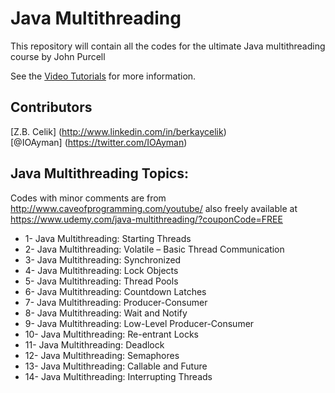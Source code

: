 
# Java Multithreading
This repository will contain all the codes for the ultimate Java multithreading course by John Purcell

See the [Video Tutorials](https://www.udemy.com/java-multithreading/)
for more information.

## Contributors
[Z.B. Celik] (http://www.linkedin.com/in/berkaycelik)  
[@IOAyman] (https://twitter.com/IOAyman)


## Java Multithreading Topics:
Codes with minor comments are from http://www.caveofprogramming.com/youtube/  also freely available at https://www.udemy.com/java-multithreading/?couponCode=FREE


- 1- Java Multithreading: Starting Threads
- 2- Java Multithreading: Volatile – Basic Thread Communication
- 3- Java Multithreading: Synchronized
- 4- Java Multithreading: Lock Objects
- 5- Java Multithreading: Thread Pools
- 6- Java Multithreading: Countdown Latches
- 7- Java Multithreading: Producer-Consumer
- 8- Java Multithreading: Wait and Notify
- 9- Java Multithreading: Low-Level Producer-Consumer
- 10- Java Multithreading: Re-entrant Locks
- 11- Java Multithreading: Deadlock
- 12- Java Multithreading: Semaphores
- 13- Java Multithreading: Callable and Future
- 14- Java Multithreading: Interrupting Threads
